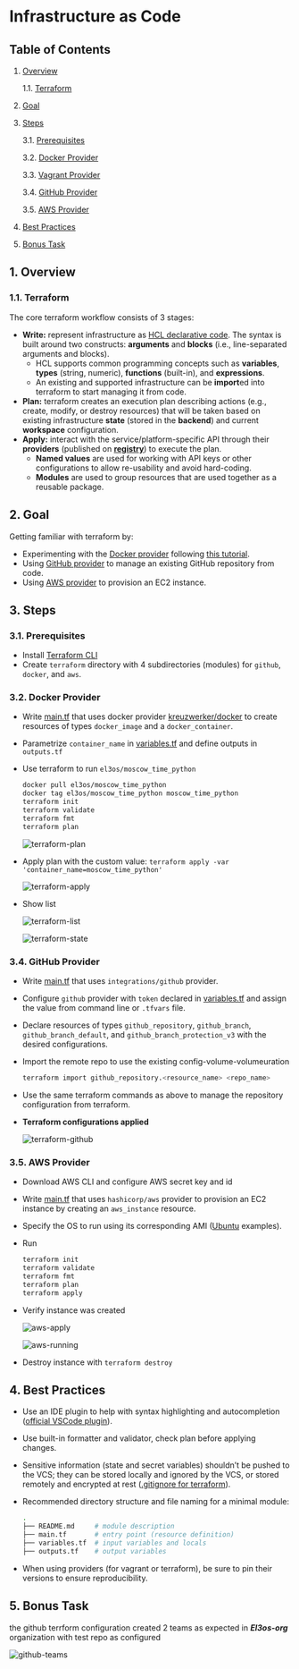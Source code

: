 # Infrastructure as Code

## Table of Contents

1. [Overview](#1-Overview)

   1.1. [Terraform](#11-Terraform)

2. [Goal](#2-Goal)

3. [Steps](#3-Steps)

   3.1. [Prerequisites](#31-Prerequisites)

   3.2. [Docker Provider](#32-Docker-Provider)

   3.3. [Vagrant Provider](#33-Vagrant-Provider)

   3.4. [GitHub Provider](#34-GitHub-Provider)

   3.5. [AWS Provider](#35-AWS-Provider)

4. [Best Practices](#4-Best-Practices)

5. [Bonus Task](#5-Bonus-Task)

## 1. Overview

### 1.1. Terraform

The core terraform workflow consists of 3 stages:

- **Write:** represent infrastructure as [HCL declarative code](https://www.terraform.io/language). The syntax is built around two constructs: **arguments** and **blocks** (i.e., line-separated arguments and blocks).
  - HCL supports common programming concepts such as **variables**, **types** (string, numeric), **functions** (built-in), and **expressions**.
  - An existing and supported infrastructure can be **import**ed into terraform to start managing it from code.
- **Plan:** terraform creates an execution plan describing actions (e.g., create, modify, or destroy resources) that will be taken based on existing infrastructure **state** (stored in the **backend**) and current **workspace** configuration.
- **Apply:** interact with the service/platform-specific API through their **providers** (published on [**registry**](https://registry.terraform.io/)) to execute the plan.
  - **Named values** are used for working with API keys or other configurations to allow re-usability and avoid hard-coding.
  - **Modules** are used to group resources that are used together as a reusable package.

## 2. Goal

Getting familiar with terraform by:

- Experimenting with the [Docker provider](https://registry.terraform.io/providers/kreuzwerker/docker/latest/docs) following [this tutorial](https://learn.hashicorp.com/collections/terraform/docker-get-started).
- Using [GitHub provider](https://registry.terraform.io/providers/integrations/github/latest/docs) to manage an existing GitHub repository from code.
- Using [AWS provider](https://registry.terraform.io/providers/hashicorp/aws/latest/docs) to provision an EC2 instance.

## 3. Steps

### 3.1. Prerequisites

- Install [Terraform CLI](https://www.terraform.io/downloads)
- Create `terraform` directory with 4 subdirectories (modules) for `github`, `docker`, and `aws`.

### 3.2. Docker Provider

- Write [main.tf](../terraform/docker/main.tf) that uses docker provider [kreuzwerker/docker](https://github.com/kreuzwerker/terraform-provider-docker) to create resources of types `docker_image` and a `docker_container`.

- Parametrize `container_name` in [variables.tf](../terraform/docker/variables.tf) and define outputs in `outputs.tf`

- Use terraform to run `el3os/moscow_time_python`

  ```bash
  docker pull el3os/moscow_time_python
  docker tag el3os/moscow_time_python moscow_time_python
  terraform init
  terraform validate
  terraform fmt
  terraform plan
  ```

  ![terraform-plan](./images/terraform-plan.png)

- Apply plan with the custom value: `terraform apply -var 'container_name=moscow_time_python'`

  ![terraform-apply](./images/terraform-apply.png)

- Show list

  ![terraform-list](./images/terraform-list.png)

  ![terraform-state](./images/terraform-state.png)

### 3.4. GitHub Provider

- Write [main.tf](../terraform/github/main.tf) that uses `integrations/github` provider.

- Configure `github` provider with `token` declared in [variables.tf](../terraform/github/variables.tf) and assign the value from command line or `.tfvars` file.

- Declare resources of types `github_repository`, `github_branch`, `github_branch_default`, and `github_branch_protection_v3` with the desired configurations.

- Import the remote repo to use the existing config-volume-volumeuration

  ```bash
  terraform import github_repository.<resource_name> <repo_name>
  ```

- Use the same terraform commands as above to manage the repository configuration from terraform.

- **Terraform configurations applied**

  ![terraform-github](images/terraform-github.png)

### 3.5. AWS Provider

- Download AWS CLI and configure AWS secret key and id
- Write [main.tf](../terraform/aws/main.tf) that uses `hashicorp/aws` provider to provision an EC2 instance by creating an `aws_instance` resource.

- Specify the OS to run using its corresponding AMI ([Ubuntu](https://cloud-images.ubuntu.com/locator/ec2/) examples).

- Run

  ```bash
  terraform init
  terraform validate
  terraform fmt
  terraform plan
  terraform apply
  ```

- Verify instance was created

  ![aws-apply](./images/aws-apply.png)

  ![aws-running](./images/aws-running.png)

- Destroy instance with `terraform destroy`

## 4. Best Practices

- Use an IDE plugin to help with syntax highlighting and autocompletion ([official VSCode plugin](https://marketplace.visualstudio.com/items?itemName=HashiCorp.terraform)).
- Use built-in formatter and validator, check plan before applying changes.
- Sensitive information (state and secret variables) shouldn’t be pushed to the VCS; they can be stored locally and ignored by the VCS, or stored remotely and encrypted at rest ([.gitignore for terraform](https://github.com/github/gitignore/blob/main/Terraform.gitignore)).
- Recommended directory structure and file naming for a minimal module:

  ```bash
  .
  ├── README.md     # module description
  ├── main.tf       # entry point (resource definition)
  ├── variables.tf  # input variables and locals
  ├── outputs.tf    # output variables
  ```

- When using providers (for vagrant or terraform), be sure to pin their versions to ensure reproducibility.

## 5. Bonus Task

the github terrform configuration created 2 teams as expected in **_El3os-org_** organization with test repo as configured

![github-teams](./images/github-teams.png)
